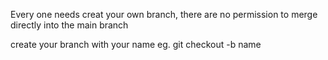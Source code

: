 Every one needs creat your own branch, there are no permission to merge directly into the main branch

create your branch with your name
eg.
    git checkout -b name